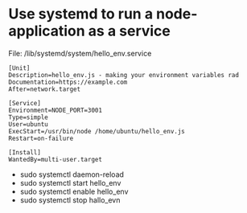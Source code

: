 # Use systemd to run a node-application as a service

File: /lib/systemd/system/hello_env.service
```
[Unit]
Description=hello_env.js - making your environment variables rad
Documentation=https://example.com
After=network.target

[Service]
Environment=NODE_PORT=3001
Type=simple
User=ubuntu
ExecStart=/usr/bin/node /home/ubuntu/hello_env.js
Restart=on-failure

[Install]
WantedBy=multi-user.target
```

- sudo systemctl daemon-reload
- sudo systemctl start hello_env
- sudo systemctl enable hello_env
- sudo systemctl stop hallo_evn